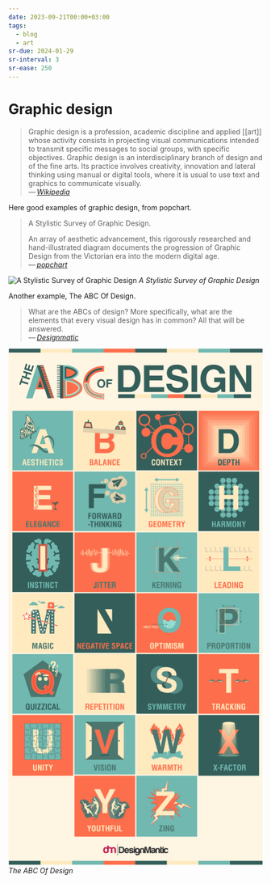 ```yaml
---
date: 2023-09-21T00:00+03:00
tags:
  - blog
  - art
sr-due: 2024-01-29
sr-interval: 3
sr-ease: 250
---
```


# Graphic design

> Graphic design is a profession, academic discipline and applied [[art]]
> whose activity consists in projecting visual communications intended to
> transmit specific messages to social groups, with specific objectives.
> Graphic design is an interdisciplinary branch of design and of the fine
> arts. Its practice involves creativity, innovation and lateral thinking using
> manual or digital tools, where it is usual to use text and graphics to
> communicate visually.\
> — <cite>[Wikipedia](https://en.wikipedia.org/wiki/Graphic_design)</cite>

Here good examples of graphic design, from popchart.

> A Stylistic Survey of Graphic Design.
>
> An array of aesthetic advancement, this rigorously researched and
> hand-illustrated diagram documents the progression of Graphic Design from the
> Victorian era into the modern digital age.\
> — <cite>[popchart](https://popchart.co/products/a-stylistic-survey-of-graphic-design)</cite>

![A Stylistic Survey of Graphic Design](img/A_Stylistic_Survey_of_Graphic_Design.webp)
_A Stylistic Survey of Graphic Design_


Another example, The ABC Of Design.

> What are the ABCs of design? More specifically, what are the elements that
> every visual design has in common? All that will be answered.\
> — <cite>[Designmatic](https://www.designmantic.com/blog/infographics/abc-of-design/)</cite>

![The APC Of Design](img/The_ABC_of_Design.png)
_The ABC Of Design_
